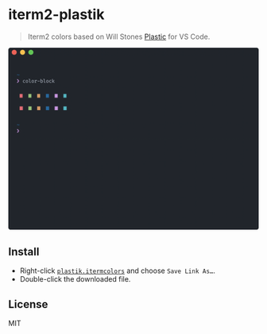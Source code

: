 # iterm2-plastik
>Iterm2 colors based on Will Stones [Plastic](http://wstone.io/plastic/) for VS Code.

![](screenshot.png)

## Install
- Right-click [`plastik.itermcolors`](https://github.com/kaffeeh/iterm2-plastik/raw/master/plastik.itermcolors) and choose `Save Link As…`.
- Double-click the downloaded file.

## License

MIT
